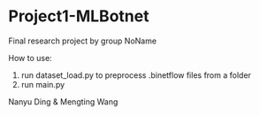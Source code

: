 # Project1-MLBotnet

Final research project by group NoName

How to use: 
1. run dataset_load.py to preprocess .binetflow files from a folder
2. run main.py

Nanyu Ding & Mengting Wang
